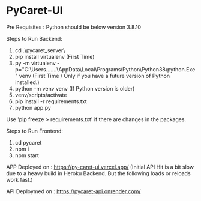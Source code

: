 # PyCaret-UI


Pre Requisites : Python should be below version 3.8.10


Steps to Run Backend:
1) cd .\pycaret_server\
2) pip install virtualenv (First Time)
3) py -m virtualenv -p="C:\Users\.......\AppData\Local\Programs\Python\Python38\python.Exe" venv (First Time / Only if you have a future version of Python installed.)
4) python -m venv venv (If Python version is older)
5) venv/scripts/activate
6) pip install -r requirements.txt
7) python app.py

  
Use 'pip freeze > requirements.txt' if there are changes in the packages. 


Steps to Run Frontend:
1) cd pycaret
2) npm i
3) npm start

  
APP Deployed on : https://py-caret-ui.vercel.app/ (Initial API Hit is a bit slow due to a heavy build in Heroku Backend. But the following loads or reloads work fast.)

API Deploymed on : https://pycaret-api.onrender.com/
